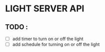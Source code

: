 # LIGHT SERVER API


## TODO :
- [ ] add timer to turn on or off the light
- [ ] add schedule for turning on or off the light
